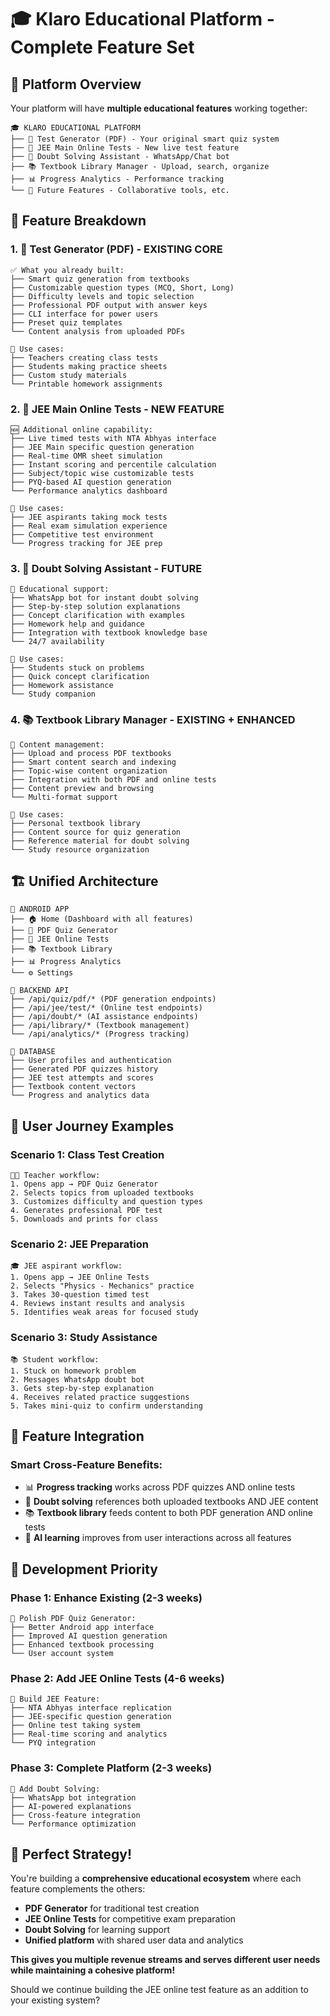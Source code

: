# 🎓 Klaro Educational Platform - Complete Feature Set

## 🚀 **Platform Overview**

Your platform will have **multiple educational features** working together:

```
🎓 KLARO EDUCATIONAL PLATFORM
├── 📝 Test Generator (PDF) - Your original smart quiz system
├── 🎯 JEE Main Online Tests - New live test feature  
├── 🤖 Doubt Solving Assistant - WhatsApp/Chat bot
├── 📚 Textbook Library Manager - Upload, search, organize
├── 📊 Progress Analytics - Performance tracking
└── 👥 Future Features - Collaborative tools, etc.
```

## 🎯 **Feature Breakdown**

### **1. 📝 Test Generator (PDF) - EXISTING CORE**
```
✅ What you already built:
├── Smart quiz generation from textbooks
├── Customizable question types (MCQ, Short, Long)
├── Difficulty levels and topic selection
├── Professional PDF output with answer keys
├── CLI interface for power users
├── Preset quiz templates
└── Content analysis from uploaded PDFs

🎯 Use cases:
├── Teachers creating class tests
├── Students making practice sheets
├── Custom study materials
└── Printable homework assignments
```

### **2. 🎯 JEE Main Online Tests - NEW FEATURE**
```
🆕 Additional online capability:
├── Live timed tests with NTA Abhyas interface
├── JEE Main specific question generation
├── Real-time OMR sheet simulation
├── Instant scoring and percentile calculation
├── Subject/topic wise customizable tests
├── PYQ-based AI question generation
└── Performance analytics dashboard

🎯 Use cases:
├── JEE aspirants taking mock tests
├── Real exam simulation experience
├── Competitive test environment
└── Progress tracking for JEE prep
```

### **3. 🤖 Doubt Solving Assistant - FUTURE**
```
💬 Educational support:
├── WhatsApp bot for instant doubt solving
├── Step-by-step solution explanations
├── Concept clarification with examples
├── Homework help and guidance
├── Integration with textbook knowledge base
└── 24/7 availability

🎯 Use cases:
├── Students stuck on problems
├── Quick concept clarification
├── Homework assistance
└── Study companion
```

### **4. 📚 Textbook Library Manager - EXISTING + ENHANCED**
```
📖 Content management:
├── Upload and process PDF textbooks
├── Smart content search and indexing
├── Topic-wise content organization
├── Integration with both PDF and online tests
├── Content preview and browsing
└── Multi-format support

🎯 Use cases:
├── Personal textbook library
├── Content source for quiz generation
├── Reference material for doubt solving
└── Study resource organization
```

## 🏗️ **Unified Architecture**

```
📱 ANDROID APP
├── 🏠 Home (Dashboard with all features)
├── 📝 PDF Quiz Generator 
├── 🎯 JEE Online Tests
├── 📚 Textbook Library
├── 📊 Progress Analytics
└── ⚙️ Settings

🔗 BACKEND API
├── /api/quiz/pdf/* (PDF generation endpoints)
├── /api/jee/test/* (Online test endpoints)
├── /api/doubt/* (AI assistance endpoints)
├── /api/library/* (Textbook management)
└── /api/analytics/* (Progress tracking)

💾 DATABASE
├── User profiles and authentication
├── Generated PDF quizzes history
├── JEE test attempts and scores
├── Textbook content vectors
└── Progress and analytics data
```

## 🎯 **User Journey Examples**

### **Scenario 1: Class Test Creation**
```
👨‍🏫 Teacher workflow:
1. Opens app → PDF Quiz Generator
2. Selects topics from uploaded textbooks
3. Customizes difficulty and question types
4. Generates professional PDF test
5. Downloads and prints for class
```

### **Scenario 2: JEE Preparation**
```
🎓 JEE aspirant workflow:
1. Opens app → JEE Online Tests
2. Selects "Physics - Mechanics" practice
3. Takes 30-question timed test
4. Reviews instant results and analysis
5. Identifies weak areas for focused study
```

### **Scenario 3: Study Assistance**
```
📚 Student workflow:
1. Stuck on homework problem
2. Messages WhatsApp doubt bot
3. Gets step-by-step explanation
4. Receives related practice suggestions
5. Takes mini-quiz to confirm understanding
```

## 🎪 **Feature Integration**

### **Smart Cross-Feature Benefits:**
- 📊 **Progress tracking** works across PDF quizzes AND online tests
- 🤖 **Doubt solving** references both uploaded textbooks AND JEE content
- 📚 **Textbook library** feeds content to both PDF generation AND online tests
- 🎯 **AI learning** improves from user interactions across all features

## 🚀 **Development Priority**

### **Phase 1: Enhance Existing (2-3 weeks)**
```
📝 Polish PDF Quiz Generator:
├── Better Android app interface
├── Improved AI question generation
├── Enhanced textbook processing
└── User account system
```

### **Phase 2: Add JEE Online Tests (4-6 weeks)**
```
🎯 Build JEE Feature:
├── NTA Abhyas interface replication
├── JEE-specific question generation
├── Online test taking system
├── Real-time scoring and analytics
└── PYQ integration
```

### **Phase 3: Complete Platform (2-3 weeks)**
```
🤖 Add Doubt Solving:
├── WhatsApp bot integration
├── AI-powered explanations
├── Cross-feature integration
└── Performance optimization
```

## 🎯 **Perfect Strategy!**

You're building a **comprehensive educational ecosystem** where each feature complements the others:
- **PDF Generator** for traditional test creation
- **JEE Online Tests** for competitive exam preparation  
- **Doubt Solving** for learning support
- **Unified platform** with shared user data and analytics

**This gives you multiple revenue streams and serves different user needs while maintaining a cohesive platform!**

Should we continue building the JEE online test feature as an addition to your existing system?
